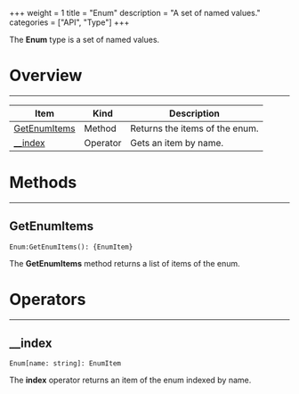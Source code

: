 +++
weight = 1
title = "Enum"
description = "A set of named values."
categories = ["API", "Type"]
+++

The **Enum** type is a set of named values.

# Overview

----

<div class="api-list one two">

| Item | Kind | Description |
| --- | --- | --- |
| [GetEnumItems](#getenumitems) | Method | Returns the items of the enum. |
| [\_\_index](#__index) | Operator | Gets an item by name. |

</div>

# Methods

----

## GetEnumItems

 `Enum:GetEnumItems(): {EnumItem}`

The **GetEnumItems** method returns a list of items of the enum.

# Operators

----

## \_\_index

 `Enum[name: string]: EnumItem`

The **index** operator returns an item of the enum indexed by name.